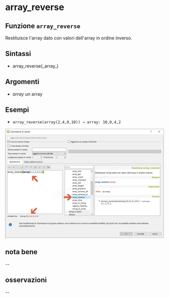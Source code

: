 # array\_reverse

## Funzione `array_reverse`

Restituisce l'array dato con valori dell'array in ordine inverso.

## Sintassi

* array_reverse\(\_array_\)

## Argomenti

* _array_ un array

## Esempi

* `array_reverse(array(2,4,0,10)) → array: 10,0,4,2`

![](../../../.gitbook/assets/array_reverse1.png)

## nota bene

--

## osservazioni

--

